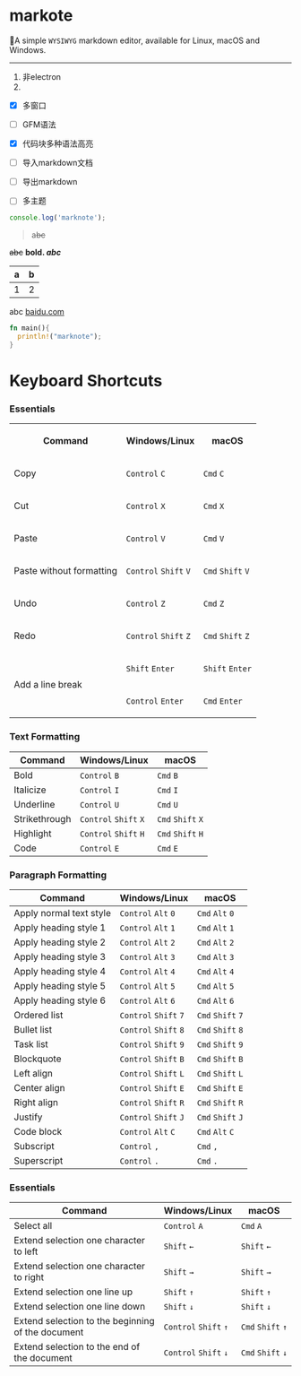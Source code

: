 # markote

🎉A simple `WYSIWYG` markdown editor, available for Linux, macOS and Windows.

---
1. 非electron
2. 

- [x] 多窗口

- [ ] GFM语法

- [x] 代码块多种语法高亮

- [ ] 导入markdown文档

- [ ] 导出markdown

- [ ] 多主题

```javascript
console.log('marknote');
```

> a~~bc~~

~~abc~~ **bold. *abc***

| a | b |
| --- | --- |
| 1 | 2 |

abc [baidu.com](https://www.baidu.com)

```rust
fn main(){
  println!("marknote");
}
```

# **Keyboard Shortcuts**

### **Essentials**

<table class="marknote-table">
<tbody><tr><th colspan="1" rowspan="1" colwidth="100"><p><strong>Command</strong></p></th><th colspan="1" rowspan="1" colwidth="100"><p><strong>Windows/Linux</strong></p></th><th colspan="1" rowspan="1" colwidth="100"><p><strong>macOS</strong></p></th></tr><tr><td colspan="1" rowspan="1" colwidth="100"><p>Copy</p></td><td colspan="1" rowspan="1" colwidth="100"><p><code>Control</code>&nbsp;<code>C</code></p></td><td colspan="1" rowspan="1" colwidth="100"><p><code>Cmd</code>&nbsp;<code>C</code></p></td></tr><tr><td colspan="1" rowspan="1" colwidth="100"><p>Cut</p></td><td colspan="1" rowspan="1" colwidth="100"><p><code>Control</code>&nbsp;<code>X</code></p></td><td colspan="1" rowspan="1" colwidth="100"><p><code>Cmd</code>&nbsp;<code>X</code></p></td></tr><tr><td colspan="1" rowspan="1" colwidth="100"><p>Paste</p></td><td colspan="1" rowspan="1" colwidth="100"><p><code>Control</code>&nbsp;<code>V</code></p></td><td colspan="1" rowspan="1" colwidth="100"><p><code>Cmd</code>&nbsp;<code>V</code></p></td></tr><tr><td colspan="1" rowspan="1" colwidth="100"><p>Paste without formatting</p></td><td colspan="1" rowspan="1" colwidth="100"><p><code>Control</code>&nbsp;<code>Shift</code>&nbsp;<code>V</code></p></td><td colspan="1" rowspan="1" colwidth="100"><p><code>Cmd</code>&nbsp;<code>Shift</code>&nbsp;<code>V</code></p></td></tr><tr><td colspan="1" rowspan="1" colwidth="100"><p>Undo</p></td><td colspan="1" rowspan="1" colwidth="100"><p><code>Control</code>&nbsp;<code>Z</code></p></td><td colspan="1" rowspan="1" colwidth="100"><p><code>Cmd</code>&nbsp;<code>Z</code></p></td></tr><tr><td colspan="1" rowspan="1" colwidth="100"><p>Redo</p></td><td colspan="1" rowspan="1" colwidth="100"><p><code>Control</code>&nbsp;<code>Shift</code>&nbsp;<code>Z</code></p></td><td colspan="1" rowspan="1" colwidth="100"><p><code>Cmd</code>&nbsp;<code>Shift</code>&nbsp;<code>Z</code></p></td></tr><tr><td colspan="1" rowspan="2" colwidth="100"><p>Add a line break</p></td><td colspan="1" rowspan="1" colwidth="100"><p><code>Shift</code>&nbsp;<code>Enter</code></p></td><td colspan="1" rowspan="1" colwidth="100"><p><code>Shift</code>&nbsp;<code>Enter</code></p></td></tr><tr><td colspan="1" rowspan="1" colwidth="100"><p><code>Control</code> <code>Enter</code></p></td><td colspan="1" rowspan="1" colwidth="100"><p><code>Cmd</code> <code>Enter</code></p></td></tr></tbody>
</table>

### **Text Formatting**

| **Command** | **Windows/Linux** | **macOS** |
| --- | --- | --- |
| Bold | `Control` `B` | `Cmd` `B` |
| Italicize | `Control` `I` | `Cmd` `I` |
| Underline | `Control` `U` | `Cmd` `U` |
| Strikethrough | `Control` `Shift` `X` | `Cmd` `Shift` `X` |
| Highlight | `Control` `Shift` `H` | `Cmd` `Shift` `H` |
| Code | `Control` `E` | `Cmd` `E` |

### **Paragraph Formatting**

| **Command** | **Windows/Linux** | **macOS** |
| --- | --- | --- |
| Apply normal text style | `Control` `Alt` `0` | `Cmd` `Alt` `0` |
| Apply heading style 1 | `Control` `Alt` `1` | `Cmd` `Alt` `1` |
| Apply heading style 2 | `Control` `Alt` `2` | `Cmd` `Alt` `2` |
| Apply heading style 3 | `Control` `Alt` `3` | `Cmd` `Alt` `3` |
| Apply heading style 4 | `Control` `Alt` `4` | `Cmd` `Alt` `4` |
| Apply heading style 5 | `Control` `Alt` `5` | `Cmd` `Alt` `5` |
| Apply heading style 6 | `Control` `Alt` `6` | `Cmd` `Alt` `6` |
| Ordered list | `Control` `Shift` `7` | `Cmd` `Shift` `7` |
| Bullet list | `Control` `Shift` `8` | `Cmd` `Shift` `8` |
| Task list | `Control` `Shift` `9` | `Cmd` `Shift` `9` |
| Blockquote | `Control` `Shift` `B` | `Cmd` `Shift` `B` |
| Left align | `Control` `Shift` `L` | `Cmd` `Shift` `L` |
| Center align | `Control` `Shift` `E` | `Cmd` `Shift` `E` |
| Right align | `Control` `Shift` `R` | `Cmd` `Shift` `R` |
| Justify | `Control` `Shift` `J` | `Cmd` `Shift` `J` |
| Code block | `Control` `Alt` `C` | `Cmd` `Alt` `C` |
| Subscript | `Control` `,` | `Cmd` `,` |
| Superscript | `Control` `.` | `Cmd` `.` |

### **Essentials**

| **Command** | **Windows/Linux** | **macOS** |
| --- | --- | --- |
| Select all | `Control` `A` | `Cmd` `A` |
| Extend selection one character to left | `Shift` `←` | `Shift` `←` |
| Extend selection one character to right | `Shift` `→` | `Shift` `→` |
| Extend selection one line up | `Shift` `↑` | `Shift` `↑` |
| Extend selection one line down | `Shift` `↓` | `Shift` `↓` |
| Extend selection to the beginning of the document | `Control` `Shift` `↑` | `Cmd` `Shift` `↑` |
| Extend selection to the end of the document | `Control` `Shift` `↓` | `Cmd` `Shift` `↓` |
